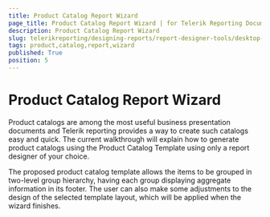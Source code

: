 ```yaml
---
title: Product Catalog Report Wizard
page_title: Product Catalog Report Wizard | for Telerik Reporting Documentation
description: Product Catalog Report Wizard
slug: telerikreporting/designing-reports/report-designer-tools/desktop-designers/tools/report-wizards/product-catalog-report-wizard
tags: product,catalog,report,wizard
published: True
position: 5
---
```


# Product Catalog Report Wizard



Product catalogs are among the most useful business presentation documents and Telerik reporting provides a way to create such catalogs easy and quick.         The current walkthrough will explain how to generate product catalogs using the Product Catalog Template using only a report designer of your choice.       

The proposed product catalog template allows the items to be grouped in two-level group hierarchy, having each group displaying aggregate information         in its footer. The user can also make some adjustments to the design of the selected template layout, which will be applied when the wizard finishes.       
